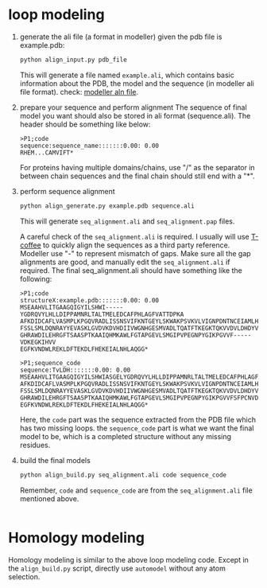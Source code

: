 # loop modeling
1. generate the ali file (a format in modeller)
    given the pdb file is example.pdb:
    ```python
    python align_input.py pdb_file
    ```
    This will generate a file named ```example.ali```, which contains basic information about the PDB, the model and the sequence (in modeller ali file format). check: [modeller aln file](https://salilab.org/modeller/tutorial/basic.html).

2. prepare your sequence and perform alignment
    The sequence of final model you want should also be stored in ali format (sequence.ali). The header should be something like below:
    ```
    >P1;code
    sequence:sequence_name:::::::0.00: 0.00
    RHEM...CAMVIFT*
    ```
    For proteins having multiple domains/chains, use "/" as the separator in between chain sequences and the final chain should still end with a "*".

3. perform sequence alignment
    ```python 
    python align_generate.py example.pdb sequence.ali
    ```
    This will generate ```seq_alignment.ali``` and ```seq_alignment.pap``` files.

    A careful check of the ```seq_alignment.ali``` is required. I usually will use [T-coffee](https://tcoffee.crg.eu/) to quickly align the sequences as a third party reference. Modeller use "-" to represent mismatch of gaps. Make sure all the gap alignments are good, and manually edit the ```seq_alignment.ali``` if required.
    The final seq_alignment.ali should have something like the following:

    ```
    >P1;code
    structureX:example.pdb:::::::0.00: 0.00
    MSEAAHVLITGAAGQIGYILSHWI-----YGDRQVYLHLLDIPPAMNRLTALTMELEDCAFPHLAGFVATTDPKA
    AFKDIDCAFLVASMPLKPGQVRADLISSNSVIFKNTGEYLSKWAKPSVKVLVIGNPDNTNCEIAMLHAKNLKPEN
    FSSLSMLDQNRAYYEVASKLGVDVKDVHDIIVWGNHGESMVADLTQATFTKEGKTQKVVDVLDHDYVFDTFFKKI
    GHRAWDILEHRGFTSAASPTKAAIQHMKAWLFGTAPGEVLSMGIPVPEGNPYGIKPGVVF-----VDKEGKIHVV
    EGFKVNDWLREKLDFTEKDLFHEKEIALNHLAQGG*

    >P1;sequence_code
    sequence:TvLDH:::::::0.00: 0.00
    MSEAAHVLITGAAGQIGYILSHWIASGELYGDRQVYLHLLDIPPAMNRLTALTMELEDCAFPHLAGFVATTDPKA
    AFKDIDCAFLVASMPLKPGQVRADLISSNSVIFKNTGEYLSKWAKPSVKVLVIGNPDNTNCEIAMLHAKNLKPEN
    FSSLSMLDQNRAYYEVASKLGVDVKDVHDIIVWGNHGESMVADLTQATFTKEGKTQKVVDVLDHDYVFDTFFKKI
    GHRAWDILEHRGFTSAASPTKAAIQHMKAWLFGTAPGEVLSMGIPVPEGNPYGIKPGVVFSFPCNVDKEGKIHVV
    EGFKVNDWLREKLDFTEKDLFHEKEIALNHLAQGG*
    ```
    Here, the ```code``` part was the sequence extracted from the PDB file which has two missing loops. the ```sequence_code``` part is what we want the final model to be, which is a completed structure without any missing residues.

4. build the final models
    ```python
    python align_build.py seq_alignment.ali code sequence_code
    ```
    Remember, ```code``` and ```sequence_code``` are from the ```seq_alignment.ali``` file mentioned above.
    ```

# Homology modeling
Homology modeling is similar to the above loop modeling code. Except in the ```align_build.py``` script, directly use ```automodel``` without any atom selection.
